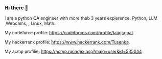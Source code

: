 ### Hi there 👋
I am a python QA engineer with more thab 3 years expierence. Python, LLM ,Webcams, , Linux, Math.


My codeforce profile:
https://codeforces.com/profile/taagcgaat.

My hackerrank profile:
https://www.hackerrank.com/Tusenka.

My acmp profilie:
https://acmp.ru/index.asp?main=user&id=535044

<!--
**Tusenka/Tusenka** is a ✨ _special_ ✨ repository because its `README.md` (this file) appears on your GitHub profile.

Here are some ideas to get you started:

- 🔭 I’m currently working on ...
- 🌱 I’m currently learning ...
- 👯 I’m looking to collaborate on ...
- 🤔 I’m looking for help with ...
- 💬 Ask me about ...
- 📫 How to reach me: ...
- 😄 Pronouns: ...
- ⚡ Fun fact: ...
-->
